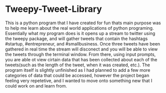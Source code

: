 # Tweepy-Tweet-Library
This is a python program that I have created for fun thats main purpose was to help me learn about the real world applications of python programing. Essentially what my program does is it opens up a stream to twitter using the tweepy package, and will gather tweets that contain the hashtags #startup, #entrepreneur, and #smallbusiness. Once three tweets have been gathered in real time the stream will disconect and you will be able to view the tweets through the terminal window. From there, using input prompts, you are able ot view cirtain data that has been collected about each of the tweets(such as the length of the tweet, when it was created, etc.). The program itself is slightly unfinished as I had planned to add a few more categories of data that could be accessed, however the project began feeling very repetetive, and I wanted to move onto something new that I could work on and learn from.

